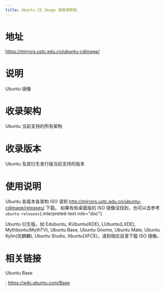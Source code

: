 ```yaml
---
title: Ubuntu CD Image 源使用帮助
---
```


地址
====

<https://mirrors.ustc.edu.cn/ubuntu-cdimage/>

说明
====

Ubuntu 镜像

收录架构
========

Ubuntu 当前支持的所有架构

收录版本
========

Ubuntu 及其衍生发行版当前支持的版本

使用说明
========

Ubuntu 各版本各架构 ISO 请到
<http://mirrors.ustc.edu.cn/ubuntu-cdimage/releases/> 下载。
如果有些桌面版的 ISO 镜像没找到，也可以去参考
`ubuntu-releases`{.interpreted-text role="doc"}

Ubuntu 衍生版，如 Edubuntu, KUbuntu(KDE), LUbuntu(LXDE),
Mythbuntu(MythTV), Ubuntu Base, Ubuntu Gnome, Ubuntu Mate, Ubuntu
Kylin(优麒麟), Ubuntu Studio, Xbuntu(XFCE)，请到相应目录下载 ISO 镜像。

相关链接
========

Ubuntu Base

:   <https://wiki.ubuntu.com/Base>
